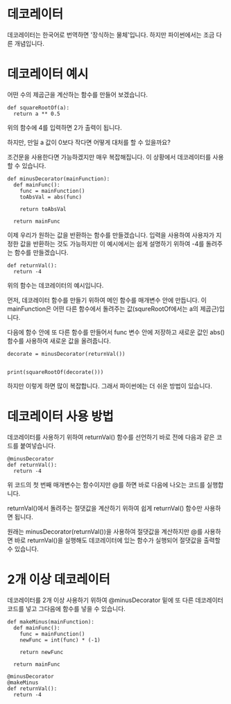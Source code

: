# 데코레이터

데코레이터는 한국어로 번역하면 '장식하는 물체'입니다. 하지만 파이썬에서는 조금 다른 개념입니다.

# 데코레이터 예시

어떤 수의 제곱근을 계산하는 함수를 만들어 보겠습니다.

```
def squareRootOf(a):
  return a ** 0.5
```

위의 함수에 4를 입력하면 2가 출력이 됩니다.

하지만, 만일 a 값이 0보다 작다면 어떻게 대처를 할 수 있을까요?

조건문을 사용한다면 가능하겠지만 매우 복잡해집니다. 이 상황에서 데코레이터를 사용할 수 있습니다.

```
def minusDecorator(mainFunction):
  def mainFunc():
    func = mainFunction()
    toAbsVal = abs(func)

    return toAbsVal

  return mainFunc
```

이제 우리가 원하는 값을 반환하는 함수를 만들겠습니다. 입력을 사용하여 사용자가 지정한 값을 반환하는 것도 가능하지만 이 예시에서는 쉽게 설명하기 위하여 -4를 돌려주는 함수를 만들겠습니다.

```
def returnVal():
  return -4
```

위의 함수는 데코레이터의 예시입니다.

먼저, 데코레이터 함수를 만들기 위하여 메인 함수를 매개변수 안에 만듭니다. 이 mainFunction은 어떤 다른 함수에서 돌려주는 값(squreRootOf에서는 a의 제곱근)입니다.

다음에 함수 안에 또 다른 함수를 만들어서 func 변수 안에 저장하고 새로운 값인 abs() 함수를 사용하여 새로운 값을 올려줍니다.

```
decorate = minusDecorator(returnVal())


print(squareRootOf(decorate()))
```

하지만 이렇게 하면 많이 복잡합니다. 그래서 파이썬에는 더 쉬운 방법이 있습니다.

# 데코레이터 사용 방법

데코레이터를 사용하기 위하여 returnVal() 함수를 선언하기 바로 전에 다음과 같은 코드를 붙여넣습니다.

```
@minusDecorator
def returnVal():
  return -4
```

위 코드의 첫 번째 매개변수는 함수이지만 @를 하면 바로 다음에 나오는 코드를 실행합니다.

returnVal()에서 돌려주는 절댓값을 계산하기 위하여 쉽게 returnVal() 함수만 사용하면 됩니다.

원래는 minusDecorator(returnVal())을 사용하여 절댓값을 계산하지만 @를 사용하면 바로 returnVal()을 실행해도 데코레이터에 있는 함수가 실행되어 절댓값을 출력할 수 있습니다.

# 2개 이상 데코레이터

데코레이터를 2개 이상 사용하기 위하여 @minusDecorator 밑에 또 다른 데코레이터 코드를 넣고 그다음에 함수를 넣을 수 있습니다.

```
def makeMinus(mainFunction):
  def mainFunc():
    func = mainFunction()
    newFunc = int(func) * (-1)

    return newFunc

  return mainFunc

@minusDecorator
@makeMinus
def returnVal():
  return -4
```
